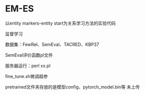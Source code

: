 # EM-ES
以entity markers-entity start为关系学习方法的实验代码

监督学习

数据集：FewRel、SemEval、TACRED、KBP37

SemEval评价函数pl文件 

服务器运行：perl xx.pl

fine_tune.sh微调超参

pretrained文件夹存放的是模型config、pytorch_model.bin等 未上传
